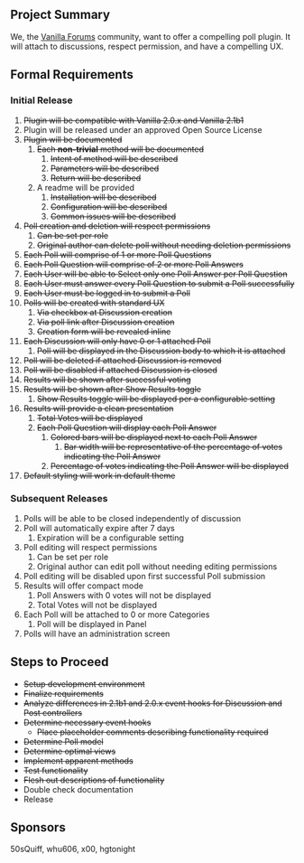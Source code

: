 ## Project Summary ##

We, the [Vanilla Forums](http://www.vanillaforums.org/discussions) community, want to offer a compelling poll plugin. It will attach to discussions, respect permission, and have a compelling UX.

## Formal Requirements ##

### Initial Release ###
1. ~~Plugin will be compatible with Vanilla 2.0.x and Vanilla 2.1b1~~
2. Plugin will be released under an approved Open Source License
3. ~~Plugin will be documented~~
    1. ~~Each **non-trivial** method will be documented~~
        1. ~~Intent of method will be described~~
        2. ~~Parameters will be described~~
		3. ~~Return will be described~~
    2. A readme will be provided
	    1. ~~Installation will be described~~
        2. ~~Configuration will be described~~
        3. ~~Common issues will be described~~
4. ~~Poll creation and deletion will respect permissions~~
    1. ~~Can be set per role~~
    2. ~~Original author can delete poll without needing deletion permissions~~
5. ~~Each Poll will comprise of 1 or more Poll Questions~~
6. ~~Each Poll Question will comprise of 2 or more Poll Answers~~
7. ~~Each User will be able to Select only one Poll Answer per Poll Question~~
8. ~~Each User must answer every Poll Question to submit a Poll successfully~~
9. ~~Each User must be logged in to submit a Poll~~
10. ~~Polls will be created with standard UX~~
    1. ~~Via checkbox at Discussion creation~~
    2. ~~Via poll link after Discussion creation~~
    3. ~~Creation form will be revealed inline~~
11. ~~Each Discussion will only have 0 or 1 attached Poll~~
    1. ~~Poll will be displayed in the Discussion body to which it is attached~~
12. ~~Poll will be deleted if attached Discussion is removed~~
13. ~~Poll will be disabled if attached Discussion is closed~~
14. ~~Results will be shown after successful voting~~
15. ~~Results will be shown after Show Results toggle~~
    1. ~~Show Results toggle will be displayed per a configurable setting~~
16. ~~Results will provide a clean presentation~~
    1. ~~Total Votes will be displayed~~
    2. ~~Each Poll Question will display each Poll Answer~~
        1. ~~Colored bars will be displayed next to each Poll Answer~~
            1. ~~Bar width will be representative of the percentage of votes indicating the Poll Answer~~
        2. ~~Percentage of votes indicating the Poll Answer will be displayed~~
17. ~~Default styling will work in default theme~~

### Subsequent Releases ###
1. Polls will be able to be closed independently of discussion
1. Poll will automatically expire after 7 days
    1. Expiration will be a configurable setting
2. Poll editing will respect permissions
    1. Can be set per role
    2. Original author can edit poll without needing editing permissions
3. Poll editing will be disabled upon first successful Poll submission
4. Results will offer compact mode
    1. Poll Answers with 0 votes will not be displayed
	2. Total Votes will not be displayed
5. Each Poll will be attached to 0 or more Categories
    1. Poll will be displayed in Panel
6. Polls will have an administration screen

## Steps to Proceed ##
- ~~Setup development environment~~
- ~~Finalize requirements~~
- ~~Analyze differences in 2.1b1 and 2.0.x event hooks for Discussion and Post controllers~~
- ~~Determine necessary event hooks~~
    - ~~Place placeholder comments describing functionality required~~
- ~~Determine Poll model~~
- ~~Determine optimal views~~
- ~~Implement apparent methods~~
- ~~Test functionality~~
- ~~Flesh out descriptions of functionality~~
- Double check documentation
- Release

## Sponsors ##
50sQuiff, whu606, x00, hgtonight
